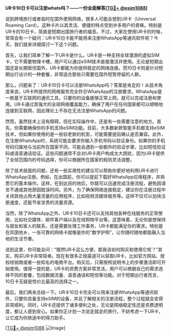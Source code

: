 **UR卡10日卡可以注册whats吗？——一份全面解答[[TG💪+ @esim1088](https://t.me/s/esim1088)]**

说到跨境旅行或者临时在国外使用网络，很多人可能会想到UR卡（Universal Roaming Card）。这种卡片以其灵活、便捷的特点受到许多用户的青睐。特别是UR卡的10日卡，简直是短期出国旅行者的福音。不过，大家在使用UR卡的时候，常常会有一个疑问：UR卡10日卡能不能用来注册WhatsApp等通讯软件呢？今天，我们就来详细探讨一下这个问题。

首先，让我们简单了解一下UR卡是什么。UR卡是一种支持全球漫游的虚拟SIM卡，它不需要物理卡槽，用户可以通过eSIM技术直接激活并使用。无论是短期出国还是长期居住国外，UR卡都能为你提供稳定的网络连接。而10日卡则是针对短期出行设计的一种套餐，非常适合那些只需要在国外短暂停留的人群。

那么，问题来了：UR卡10日卡可以注册WhatsApp吗？答案是肯定的！从技术角度来说，UR卡所提供的网络服务完全符合WhatsApp的注册要求。WhatsApp是一款基于互联网的通讯工具，只要你的设备能够正常上网，就可以完成注册和使用。UR卡通过其强大的全球网络覆盖能力，确保了用户在任何国家都可以顺畅地连接到互联网，因此理论上不存在无法注册WhatsApp的问题。

然而，虽然技术上没有障碍，但在实际操作中，还是有一些需要注意的地方。首先，你需要确保你的手机支持eSIM功能。目前，大多数新款智能手机都支持eSIM技术，但如果你使用的是一些较老款的机型，可能需要提前确认是否兼容。此外，在注册WhatsApp时，系统可能会要求你输入手机号码以验证身份。如果你的手机号码归属地与当前所在国家不同，可能会遇到一些额外的验证步骤，比如短信验证码或语音通话验证。这些问题通常不会对UR卡用户构成太大困扰，因为UR卡提供了全球范围内的号码选择，你可以根据所在国家的规则灵活调整。

除了技术层面的问题，还有一些实用性的建议可以帮助你更好地利用UR卡进行WhatsApp注册。例如，在出国前，你可以提前下载好WhatsApp应用程序，并熟悉它的基本操作。这样，在到达目的地后，你就可以迅速完成注册流程，避免因语言不通或其他原因耽误时间。另外，为了确保网络连接稳定，建议你在注册过程中关闭其他占用大量流量的应用程序，比如视频流媒体服务等。这样不仅可以加快注册速度，还能节省宝贵的流量资源。

当然，除了WhatsApp之外，UR卡10日卡还可以支持其他各种在线服务的正常使用，比如社交媒体、邮件客户端以及在线购物平台等。这意味着，无论你是想保持与朋友和家人的联系，还是需要处理工作事务，UR卡都能满足你的需求。特别是在异国他乡，一张可靠的网络卡就像是你的“数字护照”，让你随时随地都能融入当地的生活节奏。

说到这里，你可能会问：“既然UR卡这么方便，那我该如何购买和使用它呢？”其实，购买UR卡非常简单。现在有很多正规渠道可以获取UR卡，比如官方网站、授权经销商或者一些知名的电商平台。购买后，只需按照说明书上的步骤激活即可开始使用。值得一提的是，UR卡的资费方案非常灵活，用户可以根据自己的需求选择不同的套餐，包括数据流量、语音通话和短信等功能。对于短期出行者而言，10日卡无疑是性价比最高的选择之一。

最后，我们再来总结一下。UR卡10日卡完全可以用来注册WhatsApp等通讯软件，只要你具备支持eSIM的设备，并且了解相关的注册流程，整个过程就会变得非常顺利。同时，UR卡还提供了诸多便利之处，无论是网络稳定性还是资费透明度，都让人感到安心。如果你正计划一次说走就走的旅行，不妨考虑一下UR卡，让它成为你旅途中的得力助手。

[[TG💪+ @esim1088](https://t.me/s/esim1088) ![Image](https://i.postimg.cc/4NQfJmqS/Snipaste-2025-05-13-00-14-12.png)]